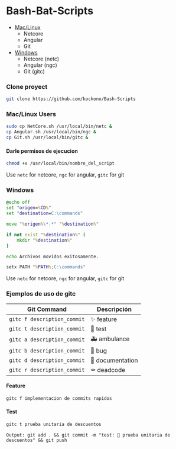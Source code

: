# Bash-Bat-Scripts
- [Mac/Linux](#Mac/Linux-Users)
    - Netcore
    - Angular
    - Git
- [Windows](#Windows)
    - Netcore (netc)
    - Angular (ngc)
    - Git (gitc)

### Clone proyect
```sh
git clone https://github.com/kockono/Bash-Scripts
```
### Mac/Linux Users
```sh
sudo cp NetCore.sh /usr/local/bin/netc & 
cp Angular.sh /usr/local/bin/ngc &
cp Git.sh /usr/local/bin/gitc &

```
#### Darle permisos de ejecucion
```sh
chmod +x /usr/local/bin/nombre_del_script
```

Use ```netc``` for netcore, ```ngc``` for angular, ```gitc``` for git

### Windows
```bat
@echo off
set "origen=%CD%"
set "destination=C:\commands"

move "%origen%\*.*" "%destination%"

if not exist "%destination%" (
    mkdir "%destination%"
)

echo Archivos movidos exitosamente.

setx PATH "%PATH%;C:\commands"
```
Use ```netc``` for netcore, ```ngc``` for angular, ```gitc``` for git

### Ejemplos de uso de gitc
| Git Command               | Descripción              |
|---------------------------|--------------------------|
| `gitc f description_commit`| ✨ feature             |
| `gitc t description_commit`| 🧪 test                |
| `gitc a description_commit`| 🚑 ambulance           |
| `gitc b description_commit`| 🐛 bug                 |
| `gitc d description_commit`| 📝 documentation       |
| `gitc r description_commit`| ⚰️ deadcode            |

#### Feature
```sh
gitc f implementacion de commits rapidos
```
#### Test
```sh
gitc t prueba unitaria de descuentos
```
```Output: git add . && git commit -m "test: 🧪 prueba unitaria de descuentos" && git push```
